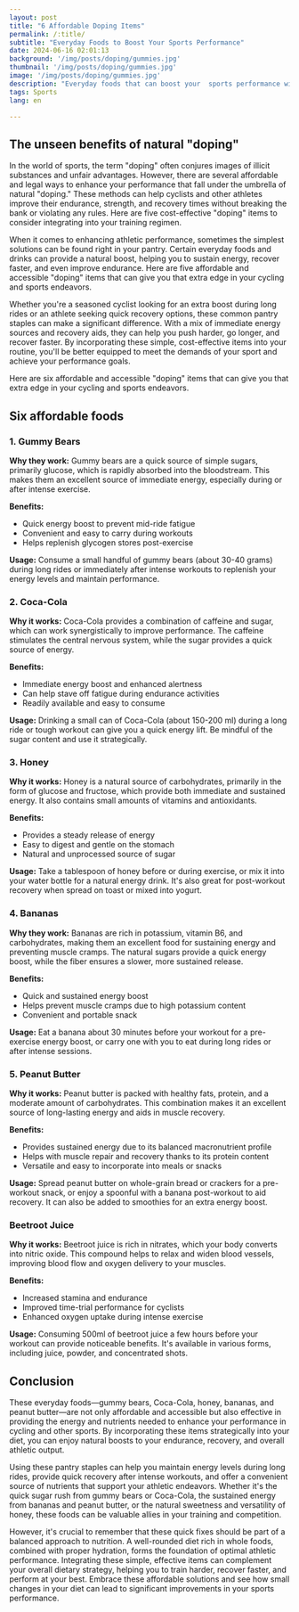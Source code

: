 ```yaml
---
layout: post 
title: "6 Affordable Doping Items"
permalink: /:title/ 
subtitle: "Everyday Foods to Boost Your Sports Performance"
date: 2024-06-16 02:01:13
background: '/img/posts/doping/gummies.jpg'
thumbnail: '/img/posts/doping/gummies.jpg'
image: '/img/posts/doping/gummies.jpg'
description: "Everyday foods that can boost your  sports performance without breaking the bank."
tags: Sports
lang: en

---
```


## The unseen benefits of natural "doping"

In the world of sports, the term "doping" often conjures images of illicit substances and unfair advantages. However, there are several affordable and legal ways to enhance your performance that fall under the umbrella of natural "doping." These methods can help cyclists and other athletes improve their endurance, strength, and recovery times without breaking the bank or violating any rules. Here are five cost-effective "doping" items to consider integrating into your training regimen.

When it comes to enhancing athletic performance, sometimes the simplest solutions can be found right in your pantry. Certain everyday foods and drinks can provide a natural boost, helping you to sustain energy, recover faster, and even improve endurance. Here are five affordable and accessible "doping" items that can give you that extra edge in your cycling and sports endeavors.

Whether you're a seasoned cyclist looking for an extra boost during long rides or an athlete seeking quick recovery options, these common pantry staples can make a significant difference. With a mix of immediate energy sources and recovery aids, they can help you push harder, go longer, and recover faster. By incorporating these simple, cost-effective items into your routine, you'll be better equipped to meet the demands of your sport and achieve your performance goals.

Here are six affordable and accessible "doping" items that can give you that extra edge in your cycling and sports endeavors.

## Six affordable foods

### 1\. Gummy Bears

**Why they work:** Gummy bears are a quick source of simple sugars, primarily glucose, which is rapidly absorbed into the bloodstream. This makes them an excellent source of immediate energy, especially during or after intense exercise.

**Benefits:**

- Quick energy boost to prevent mid-ride fatigue
- Convenient and easy to carry during workouts
- Helps replenish glycogen stores post-exercise

**Usage:** Consume a small handful of gummy bears (about 30-40 grams) during long rides or immediately after intense workouts to replenish your energy levels and maintain performance.

### 2\. Coca-Cola

**Why it works:** Coca-Cola provides a combination of caffeine and sugar, which can work synergistically to improve performance. The caffeine stimulates the central nervous system, while the sugar provides a quick source of energy.

**Benefits:**

- Immediate energy boost and enhanced alertness
- Can help stave off fatigue during endurance activities
- Readily available and easy to consume

**Usage:** Drinking a small can of Coca-Cola (about 150-200 ml) during a long ride or tough workout can give you a quick energy lift. Be mindful of the sugar content and use it strategically.

### 3\. Honey

**Why it works:** Honey is a natural source of carbohydrates, primarily in the form of glucose and fructose, which provide both immediate and sustained energy. It also contains small amounts of vitamins and antioxidants.

**Benefits:**

- Provides a steady release of energy
- Easy to digest and gentle on the stomach
- Natural and unprocessed source of sugar

**Usage:** Take a tablespoon of honey before or during exercise, or mix it into your water bottle for a natural energy drink. It's also great for post-workout recovery when spread on toast or mixed into yogurt.

### 4\. Bananas

**Why they work:** Bananas are rich in potassium, vitamin B6, and carbohydrates, making them an excellent food for sustaining energy and preventing muscle cramps. The natural sugars provide a quick energy boost, while the fiber ensures a slower, more sustained release.

**Benefits:**

- Quick and sustained energy boost
- Helps prevent muscle cramps due to high potassium content
- Convenient and portable snack

**Usage:** Eat a banana about 30 minutes before your workout for a pre-exercise energy boost, or carry one with you to eat during long rides or after intense sessions.

### 5\. Peanut Butter

**Why it works:** Peanut butter is packed with healthy fats, protein, and a moderate amount of carbohydrates. This combination makes it an excellent source of long-lasting energy and aids in muscle recovery.

**Benefits:**

- Provides sustained energy due to its balanced macronutrient profile
- Helps with muscle repair and recovery thanks to its protein content
- Versatile and easy to incorporate into meals or snacks

**Usage:** Spread peanut butter on whole-grain bread or crackers for a pre-workout snack, or enjoy a spoonful with a banana post-workout to aid recovery. It can also be added to smoothies for an extra energy boost.

### Beetroot Juice

**Why it works:** Beetroot juice is rich in nitrates, which your body converts into nitric oxide. This compound helps to relax and widen blood vessels, improving blood flow and oxygen delivery to your muscles.

**Benefits:**

- Increased stamina and endurance
- Improved time-trial performance for cyclists
- Enhanced oxygen uptake during intense exercise

**Usage:** Consuming 500ml of beetroot juice a few hours before your workout can provide noticeable benefits. It's available in various forms, including juice, powder, and concentrated shots.

## Conclusion

These everyday foods—gummy bears, Coca-Cola, honey, bananas, and peanut butter—are not only affordable and accessible but also effective in providing the energy and nutrients needed to enhance your performance in cycling and other sports. By incorporating these items strategically into your diet, you can enjoy natural boosts to your endurance, recovery, and overall athletic output.

Using these pantry staples can help you maintain energy levels during long rides, provide quick recovery after intense workouts, and offer a convenient source of nutrients that support your athletic endeavors. Whether it's the quick sugar rush from gummy bears or Coca-Cola, the sustained energy from bananas and peanut butter, or the natural sweetness and versatility of honey, these foods can be valuable allies in your training and competition.

However, it's crucial to remember that these quick fixes should be part of a balanced approach to nutrition. A well-rounded diet rich in whole foods, combined with proper hydration, forms the foundation of optimal athletic performance. Integrating these simple, effective items can complement your overall dietary strategy, helping you to train harder, recover faster, and perform at your best. Embrace these affordable solutions and see how small changes in your diet can lead to significant improvements in your sports performance.